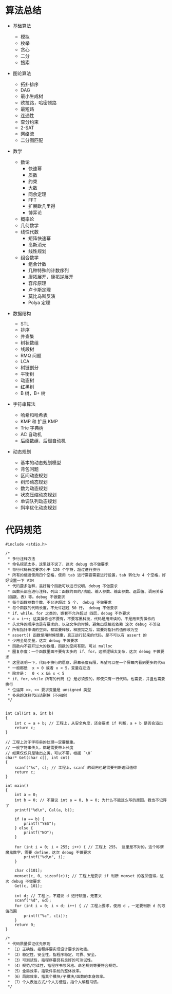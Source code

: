 # 算法总结

- 基础算法
    - 模拟
    - 枚举
    - 贪心
    - 二分
    - 搜索

- 图论算法
    - 拓扑排序
    - DAG
    - 最小生成树
    - 欧拉路，哈密顿路
    - 最短路
    - 连通性
    - 查分约束
    - 2-SAT
    - 网络流
    - 二分图匹配
- 数学
    - 数论
        - 快速幂
        - 质数
        - 约束
        - 大数
        - 同余定理
        - FFT
        - 扩展欧几里得
        - 博弈论
    - 概率论
    - 几何数学
    - 线性代数
        - 矩阵快速幂
        - 高斯消元
        - 线性规划
    - 组合数学
        - 组合计数
        - 几种特殊的计数序列
        - 康拓展开，康拓逆展开
        - 容斥原理
        - 卢卡斯定理
        - 莫比乌斯反演
        - Polya 定理
- 数据结构
    - STL
    - 排序
    - 并查集
    - 树状数组
    - 线段树
    - RMQ 问题
    - LCA
    - 树链剖分
    - 平衡树
    - 动态树
    - 红黑树
    - B 树，B+ 树
- 字符串算法
    - 哈希和哈希表
    - KMP 和 扩展 KMP
    - Trie 字典树
    - AC 自动机
    - 后缀数组、后缀自动机
- 动态规划
    - 基本的动态规划模型
    - 背包问题
    - 区间动态规划
    - 树形动态规划
    - 数为动态规划
    - 状态压缩动态规划
    - 单调队列动态规划
    - 斜率优化动态规划

# 代码规范
```
#include <stdio.h>

/*
 * 多行注释方法
 * 命名规范太多，这里就不说了，这次 debug 也不做要求
 * 每行代码长度要求小于 120 个字符，超过进行换行
 * 所有的缩进使用四个空格，使用 tab 进行需要需要进行设置，tab 转化为 4 个空格，好好设置一下 VIM
 * 代码要多注释，最好每个函数可以进行说明，debug 不做要求
 * 函数头部应进行注释，列出：函数的目的/功能、输入参数、输出参数、返回值、调用关系（函数、表）等。debug 不做要求
 * 每个函数参数个数，不允许超过 5 个， debug 不做要求
 * 每个函数的代码长度，不允许超过 50 行， debug 不做要求
 * if、while、for 之类的，嵌套不允许超过 四层，debug 不作要求
 * a = i++; 这类操作也不要有，不要写黑科技，代码是用来读的，不是用来秀操作的
 * 头文件的顺序也是有要求的，以及文件的时候，避免出现相互依赖 这次 debug 不涉及
 * 所有指针申请的空间，都需要释放，释放完之后，需要将指针的值修改为空
 * assert() 函数使用时候慎重，真正运行起来的代码，是不可以有 assert 的
 * 少用全局变量，这次 debug 不做要求
 * 函数内不要开过大的数组，函数的空间有限，可以 malloc
 * 圈复杂度：一个函数里面不要有太多的 if、for。这样逻辑太复杂，这次 debug 不做要求
 * 这里说明一下，代码不换行的愿意，屏幕长度有限，希望可以在一个屏幕内看到更多的代码
 * 一般都是  x > 0 或者 x < 5，变量在左边
 * 除非是：  0 < x && x < 5
 * if、for、while 所有的代码 {} 是必须要的，即使只有一行代码，也需要，并且也需要换行
 * 位运算 >>、<< 要求变量是 unsigned 类型
 * 多余的注释代码请删掉（不用的）
 */


int Cal(int a, int b)
{
    int c = a + b; // 工程上，从安全角度，还会要求 if 判断，a + b 是否会溢出
    return c;
}

// 工程上对于字符串的处理一定要慎重。
// 一般字符串传入，都是需要带上长度
// 如果仅仅只是输出之类，可以不带，根据 `\0`
char* Get(char c[], int cnt) 
{
    scanf("%s", c); // 工程上，scanf 的调用也是需要判断返回值得
    return c;
}

int main()
{
    int a = 0;
    int b = 0; // 不建议 int a = 0, b = 0; 为什么不能这么写的原因，我也不记得了
    printf("%d\n", Cal(a, b));

    if (a == b) {
        printf("YES");
    } else {
        printf("NO");
    }

    for (int i = 0; i < 255; i++) { // 工程上 255， 这里是不对的，这个称谓魔鬼数字，需要 define，这次 debug 不做要求
        printf("%d\n", i); 
    }

    char c[101];
    memset(c, 0, sizeof(c)); // 工程上是要求 if 判断 memset 的返回值得，这次 debug 不做要求
    Get(c, 101);

    int d; // 工程上，不建议 d 进行赋值，无意义
    scanf("%d", &d);
    for (int i = 0; i < d; i++) { // 工程上要求，使用 d ，一定要判断 d 的取值范围
        printf("%c", c[i]);
    }
    return 0;
}

/*
 * 代码质量保证优先原则
 * （1）正确性，指程序要实现设计要求的功能。
 * （2）稳定性、安全性，指程序稳定、可靠、安全。
 * （3）可测试性，指程序要具有良好的可测试性。
 * （4）规范/可读性，指程序书写风格、命名规则等要符合规范。
 * （5）全局效率，指软件系统的整体效率。
 * （6）局部效率，指某个模块/子模块/函数的本身效率。
 * （7）个人表达方式/个人方便性，指个人编程习惯。
 */
```
